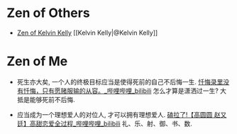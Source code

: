 # Zen of Others

- [Zen of Kelvin Kelly](https://www.zhihu.com/question/19551870/answer/3838463388?share_code=1pWoczNDYaKaN&utm_psn=1939254093886525753) [[Kelvin Kelly|@Kelvin Kelly]]

# Zen of Me

- 死生亦大矣, 一个人的终极目标应当是使得死前的自己不后悔一生. 
	[忏悔录里没有忏悔，只有愿赌服输的从容。\_哔哩哔哩\_bilibili](https://www.bilibili.com/video/BV1MEaqzmEYx/?spm_id_from=333.337.search-card.all.click)
	怎么才算是潇洒过一生? 大抵是能够死前不后悔. 

- 应当成为一个理想爱人的对位人, 才可以拥有理想爱人. 
	[磕拉了!【高圆圆 赵又廷】高甜恋爱全过程\_哔哩哔哩\_bilibili](https://b23.tv/G4Bq4FY?share_medium=android&share_source=weixin&bbid=XX818818DFA1E422E14EC5881868902E71808&ts=1757336727525) 
	礼、乐、射、御、书、数. 

